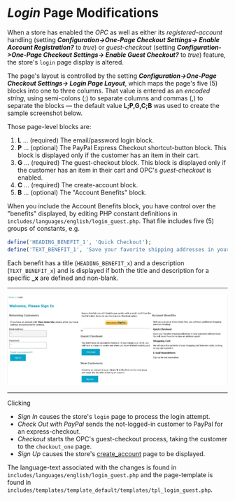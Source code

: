 # *Login* Page Modifications #

When a store has enabled the *OPC* as well as either its *registered-account* handling (setting ***Configuration->One-Page Checkout Settings->
Enable Account Registration?*** to *true*) or *guest-checkout* (setting ***Configuration->One-Page Checkout Settings->
Enable Guest Checkout?*** to *true*) feature, the store's `login` page display is altered.

The page's layout is controlled by the setting ***Configuration->One-Page Checkout Settings->
Login Page Layout***, which maps the page's five (5) blocks into one to three columns.  That value is entered as an *encoded string*, using semi-colons (;) to separate columns and commas (,) to separate the blocks &mdash; the default value **L;P,G,C;B** was used to create the sample screenshot below.

Those page-level blocks are:

1. **L** ... (required) The email/password login block.
2. **P** ... (optional) The PayPal Express Checkout shortcut-button block.  This block is displayed only if the customer has an item in their cart.
3. **G** ... (required) The guest-checkout block.  This block is displayed only if the customer has an item in their cart and OPC's *guest-checkout* is enabled.
4. **C** ... (required) The create-account block.
5. **B** ... (optional) The "Account Benefits" block.

When you include the Account Benefits block, you have control over the "benefits" displayed, by editing PHP constant definitions in `includes/languages/english/login_guest.php`.  That file includes five (5) groups of constants, e.g.

```php
define('HEADING_BENEFIT_1', 'Quick Checkout');
define('TEXT_BENEFIT_1', 'Save your favorite shipping addresses in your personal address book.  You will never have to re-type an address again!');
```

Each benefit has a title (`HEADING_BENEFIT_x`) and a description (`TEXT_BENEFIT_x`) and is displayed if both the title and description for a specific **_x** are defined and non-blank.

----------

![](images/login.jpg)

----------

Clicking 

- *Sign In* causes the store's `login` page to process the login attempt.
- *Check Out with PayPal* sends the not-logged-in customer to PayPal for an express-checkout.
- *Checkout* starts the OPC's guest-checkout process, taking the customer to the `checkout_one` page.
- *Sign Up* causes the store's [create_account](create_account_page.md) page to be displayed.


The language-text associated with the changes is found in `includes/languages/english/login_guest.php` and the page-template is found in `includes/templates/template_default/templates/tpl_login_guest.php`.